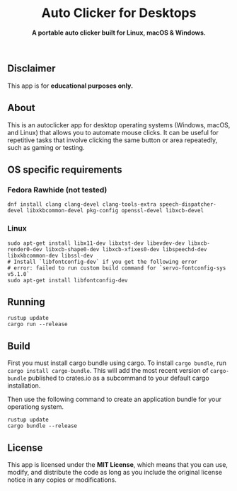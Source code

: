 <div align="center">
 <h1>Auto Clicker for Desktops</h1>
 <p>
  <b>A portable auto clicker built for Linux, macOS & Windows.</b>
 </p>
 <br>
</div>

## Disclaimer

This app is for **educational purposes only.**

## About

This is an autoclicker app for desktop operating systems (Windows, macOS, and Linux) that allows you to automate mouse clicks. It can be useful for repetitive tasks that involve clicking the same button or area repeatedly, such as gaming or testing.

## OS specific requirements

### Fedora Rawhide (not tested)

```shell
dnf install clang clang-devel clang-tools-extra speech-dispatcher-devel libxkbcommon-devel pkg-config openssl-devel libxcb-devel
```

### Linux

```shell
sudo apt-get install libx11-dev libxtst-dev libevdev-dev libxcb-render0-dev libxcb-shape0-dev libxcb-xfixes0-dev libspeechd-dev libxkbcommon-dev libssl-dev
# Install `libfontconfig-dev` if you get the following error
# error: failed to run custom build command for `servo-fontconfig-sys v5.1.0`
sudo apt-get install libfontconfig-dev
```

## Running

```shell
rustup update
cargo run --release
```

## Build

First you must install cargo bundle using cargo. To install `cargo bundle`, run `cargo install cargo-bundle`. This will add the most recent version of `cargo-bundle` published to crates.io as a subcommand to your default cargo installation.

Then use the following command to create an application bundle for your operationg system.

```shell
rustup update
cargo bundle --release
```

## License

This app is licensed under the **MIT License**, which means that you can use, modify, and distribute the code as long as you include the original license notice in any copies or modifications.
